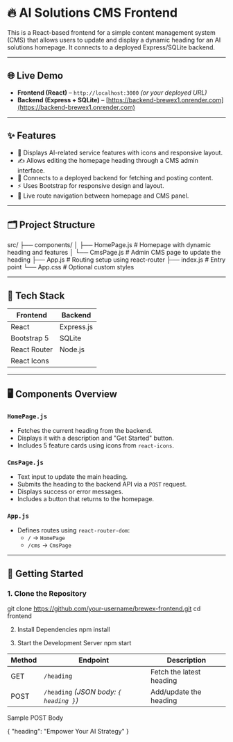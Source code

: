 # 🔥 AI Solutions CMS Frontend

This is a React-based frontend for a simple content management system (CMS) that allows users to update and display a dynamic heading for an AI solutions homepage. It connects to a deployed Express/SQLite backend.

---

## 🌐 Live Demo

- **Frontend (React)** – `http://localhost:3000` *(or your deployed URL)*
- **Backend (Express + SQLite)** – [https://backend-brewex1.onrender.com](https://backend-brewex1.onrender.com)

---

## ✨ Features

- 🧠 Displays AI-related service features with icons and responsive layout.
- ✍️ Allows editing the homepage heading through a CMS admin interface.
- 📡 Connects to a deployed backend for fetching and posting content.
- ⚡ Uses Bootstrap for responsive design and layout.
- 🔄 Live route navigation between homepage and CMS panel.

---

## 🗂️ Project Structure

src/
├── components/
│ ├── HomePage.js # Homepage with dynamic heading and features
│ └── CmsPage.js # Admin CMS page to update the heading
├── App.js # Routing setup using react-router
├── index.js # Entry point
└── App.css # Optional custom styles


---

## 🔧 Tech Stack

| Frontend     | Backend       |
|--------------|---------------|
| React        | Express.js    |
| Bootstrap 5  | SQLite        |
| React Router | Node.js       |
| React Icons  |               |

---

## 🖥️ Components Overview

### `HomePage.js`
- Fetches the current heading from the backend.
- Displays it with a description and "Get Started" button.
- Includes 5 feature cards using icons from `react-icons`.

### `CmsPage.js`
- Text input to update the main heading.
- Submits the heading to the backend API via a `POST` request.
- Displays success or error messages.
- Includes a button that returns to the homepage.

### `App.js`
- Defines routes using `react-router-dom`:
  - `/` → `HomePage`
  - `/cms` → `CmsPage`

---

## 🚀 Getting Started

### 1. Clone the Repository

git clone https://github.com/your-username/brewex-frontend.git
cd frontend

2. Install Dependencies
npm install

3. Start the Development Server
npm start

| Method | Endpoint                                | Description              |
| ------ | --------------------------------------- | ------------------------ |
| GET    | `/heading`                              | Fetch the latest heading |
| POST   | `/heading` *(JSON body: `{ heading }`)* | Add/update the heading   |


Sample POST Body

{
  "heading": "Empower Your AI Strategy"
}
